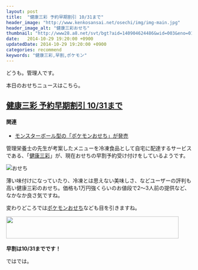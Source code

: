 ```yaml
---
layout: post
title:  "健康三彩 予約早期割引 10/31まで"
header_image: "http://www.kenkosansai.net/osechi/img/img-main.jpg"
header_image_alt: "健康三彩おせち"
thumbnail: "http://www28.a8.net/svt/bgt?aid=140904624486&wid=003&eno=01&mid=s00000012373001026000&mc=1"
date:   2014-10-29 19:20:00 +0900
updatedDate: 2014-10-29 19:20:00 +0900
categories: recommend
keywords: "健康三彩,早割,ポケモン"
---
```


どうも。管理人です。

本日のおせちニュースはこちら。

<!-- more -->

## [健康三彩 予約早期割引 10/31まで](http://px.a8.net/svt/ejp?a8mat=2BW2PC+81CQBM+2NGY+BWGDT&a8ejpredirect=http%3A%2F%2Fwww.kenkosansai.net%2Fosechi%2F)

#### 関連
* [モンスターボール型の「ポケモンおせち」が発売](/recommend/2014-10-11/pokemon/)

管理栄養士の先生が考案したメニューを冷凍食品として自宅に配達するサービスである、「[健康三彩](http://px.a8.net/svt/ejp?a8mat=2BW2PC+81CQBM+2NGY+BWGDT&a8ejpredirect=http%3A%2F%2Fwww.kenkosansai.net%2F)」が、現在おせちの早割予約受け付けをしているようです。

![おせち](/img/kenko_sansai_header.jpg)

薄い味付けになっていたり、冷凍とは思えない美味しさ、などユーザーの評判も高い健康三彩のおせち。価格も1万円強くらいのお値段で2〜3人前の提供など、なかなか良さ気ですね。

変わりどころでは<a href="http://px.a8.net/svt/ejp?a8mat=2BW2PC+81CQBM+2NGY+BWGDT&a8ejpredirect=http%3A%2F%2Fwww.kenkosansai.net%2FSHOP%2Fpokemon.html" target="_blank">ポケモンおせち</a>なども目を引きますね。
<img border="0" width="1" height="1" src="http://www14.a8.net/0.gif?a8mat=2BW2PC+81CQBM+2NGY+BWGDT" alt="">

<a href="http://px.a8.net/svt/ejp?a8mat=2BW2PC+81CQBM+2NGY+63H8H" target="_blank">
<img border="0" width="468" height="60" alt="" src="http://www27.a8.net/svt/bgt?aid=140904624486&wid=003&eno=01&mid=s00000012373001024000&mc=1"></a>
<img border="0" width="1" height="1" src="http://www12.a8.net/0.gif?a8mat=2BW2PC+81CQBM+2NGY+63H8H" alt="">

**早割は10/31までです！**

ではでは。